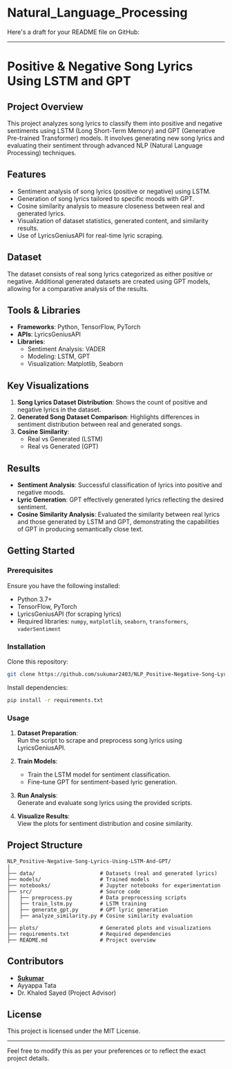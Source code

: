 # Natural_Language_Processing

Here's a draft for your README file on GitHub:  

---

# Positive & Negative Song Lyrics Using LSTM and GPT  

## Project Overview  
This project analyzes song lyrics to classify them into positive and negative sentiments using LSTM (Long Short-Term Memory) and GPT (Generative Pre-trained Transformer) models. It involves generating new song lyrics and evaluating their sentiment through advanced NLP (Natural Language Processing) techniques.  

## Features  
- Sentiment analysis of song lyrics (positive or negative) using LSTM.  
- Generation of song lyrics tailored to specific moods with GPT.  
- Cosine similarity analysis to measure closeness between real and generated lyrics.  
- Visualization of dataset statistics, generated content, and similarity results.  
- Use of LyricsGeniusAPI for real-time lyric scraping.  

## Dataset  
The dataset consists of real song lyrics categorized as either positive or negative. Additional generated datasets are created using GPT models, allowing for a comparative analysis of the results.  

## Tools & Libraries  
- **Frameworks**: Python, TensorFlow, PyTorch  
- **APIs**: LyricsGeniusAPI  
- **Libraries**:  
  - Sentiment Analysis: VADER  
  - Modeling: LSTM, GPT  
  - Visualization: Matplotlib, Seaborn  

## Key Visualizations  
1. **Song Lyrics Dataset Distribution**: Shows the count of positive and negative lyrics in the dataset.  
2. **Generated Song Dataset Comparison**: Highlights differences in sentiment distribution between real and generated songs.  
3. **Cosine Similarity**:  
   - Real vs Generated (LSTM)  
   - Real vs Generated (GPT)  

## Results  
- **Sentiment Analysis**: Successful classification of lyrics into positive and negative moods.  
- **Lyric Generation**: GPT effectively generated lyrics reflecting the desired sentiment.  
- **Cosine Similarity Analysis**: Evaluated the similarity between real lyrics and those generated by LSTM and GPT, demonstrating the capabilities of GPT in producing semantically close text.  

## Getting Started  
### Prerequisites  
Ensure you have the following installed:  
- Python 3.7+  
- TensorFlow, PyTorch  
- LyricsGeniusAPI (for scraping lyrics)  
- Required libraries: `numpy`, `matplotlib`, `seaborn`, `transformers`, `vaderSentiment`  

### Installation  
Clone this repository:  
```bash  
git clone https://github.com/sukumar2403/NLP_Positive-Negative-Song-Lyrics-Using-LSTM-And-GPT.git  
```  
Install dependencies:  
```bash  
pip install -r requirements.txt  
```  

### Usage  
1. **Dataset Preparation**:  
   Run the script to scrape and preprocess song lyrics using LyricsGeniusAPI.  

2. **Train Models**:  
   - Train the LSTM model for sentiment classification.  
   - Fine-tune GPT for sentiment-based lyric generation.  

3. **Run Analysis**:  
   Generate and evaluate song lyrics using the provided scripts.  

4. **Visualize Results**:  
   View the plots for sentiment distribution and cosine similarity.  

## Project Structure  
```
NLP_Positive-Negative-Song-Lyrics-Using-LSTM-And-GPT/  
│  
├── data/                     # Datasets (real and generated lyrics)  
├── models/                   # Trained models  
├── notebooks/                # Jupyter notebooks for experimentation  
├── src/                      # Source code  
│   ├── preprocess.py         # Data preprocessing scripts  
│   ├── train_lstm.py         # LSTM training  
│   ├── generate_gpt.py       # GPT lyric generation  
│   ├── analyze_similarity.py # Cosine similarity evaluation  
│  
├── plots/                    # Generated plots and visualizations  
├── requirements.txt          # Required dependencies  
├── README.md                 # Project overview  
```  

## Contributors  
- **[Sukumar](https://github.com/sukumar2403)**  
- Ayyappa Tata  
- Dr. Khaled Sayed (Project Advisor)  

## License  
This project is licensed under the MIT License.  

---  

Feel free to modify this as per your preferences or to reflect the exact project details.
